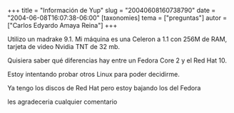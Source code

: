 +++
title = "Información de Yup"
slug = "20040608160738790"
date = "2004-06-08T16:07:38-06:00"
[taxonomies]
tema = ["preguntas"]
autor = ["Carlos Edyardo Amaya Reina"]
+++

Utilizo un madrake 9.1. Mi máquina es una Celeron a 1.1 con 256M de RAM,
tarjeta de video Nvidia TNT de 32 mb.

Quisiera saber qué diferencias hay entre un Fedora Core 2 y el Red Hat
10.

Estoy intentando probar otros Linux para poder decidirme.

Ya tengo los discos de Red Hat pero estoy bajando los del Fedora

les agradeceria cualquier comentario
